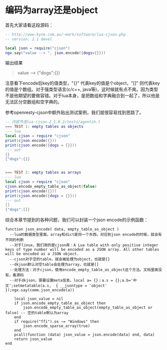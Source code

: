 # 编码为array还是object

首先大家请看这段源码：
```lua
-- http://www.kyne.com.au/~mark/software/lua-cjson.php
-- version: 2.1 devel

local json = require("cjson")
ngx.say("value --> ", json.encode({dogs={}}))
```

输出结果
> value --> {"dogs":{}}

注意看下encode后key的值类型，"{}" 代表key的值是个object，"[]" 则代表key的值是个数组。对于强类型语言(c/c++, java等)，这时候就有点不爽。因为类型不是他期望的要做容错。对于lua本身，是把数组和字典融合到一起了，所以他是无法区分空数组和空字典的。

参考openresty-cjson中额外贴出测试案例，我们就很容易找到思路了。

```lua
-- 内容节选lua-cjson-2.1.0.2/tests/agentzh.t
=== TEST 1: empty tables as objects
--- lua
local cjson = require "cjson"
print(cjson.encode({}))
print(cjson.encode({dogs = {}}))
--- out
{}
{"dogs":{}}


=== TEST 2: empty tables as arrays
--- lua
local cjson = require "cjson"
cjson.encode_empty_table_as_object(false)
print(cjson.encode({}))
print(cjson.encode({dogs = {}}))
--- out
[]
{"dogs":[]}
```

综合本章节提到的各种问题，我们可以封装一个json encode的示例函数：

```
function json_encode( data, empty_table_as_object )
  --lua的数据类型里面，array和dict是同一个东西。对应到json encode的时候，就会有不同的判断
  --对于linux，我们用的是cjson库：A Lua table with only positive integer keys of type number will be encoded as a JSON array. All other tables will be encoded as a JSON object.
  --cjson对于空的table，就会被处理为object，也就是{}
  --dkjson默认对空table会处理为array，也就是[]
  --处理方法：对于cjson，使用encode_empty_table_as_object这个方法。文档里面没有，看源码
  --对于dkjson，需要设置meta信息。local a= {}；a.s = {};a.b='中文';setmetatable(a.s,  { __jsontype = 'object' });ngx.say(comm.json_encode(a))
  
    local json_value = nil
    if json.encode_empty_table_as_object then
        json.encode_empty_table_as_object(empty_table_as_object or false) -- 空的table默认为array
    end
    if require("ffi").os ~= "Windows" then
        json.encode_sparse_array(true)
    end
    pcall(function (data) json_value = json.encode(data) end, data)
    return json_value
end
```